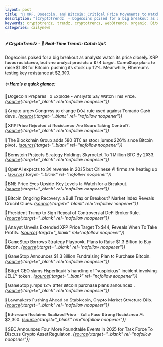 ```yaml
---
layout: post
title: "🌅 XRP, Dogecoin, and Bitcoin: Critical Price Movements to Watch"
description: "[CryptoTrendz] - Dogecoins poised for a big breakout as analysts watch its price closely. XRP faces resistance, but one analyst predicts a $44 target. GameStop plans to raise $1.3B for Bitcoin, pushing its stock up 12%. Meanwhile, Ethereums testing key resistance at $2,300."
keywords: cryptotrendz, trendz, cryptotrends, web3trends, organic, Bitcoin, token, SEC, Market, revenue, CEO, AI, Trump, Crypto, XRP, BTC
categories: dailynews
---
```


##### ⚡ CryptoTrendz - 📌 *Real-Time Trendz: Catch Up!:*

Dogecoins poised for a big breakout as analysts watch its price closely. XRP faces resistance, but one analyst predicts a $44 target. GameStop plans to raise $1.3B for Bitcoin, pushing its stock up 12%. Meanwhile, Ethereums testing key resistance at $2,300.

##### ✨ *Here’s a quick glance:*


🔹Dogecoin Prepares To Explode - Analysts Say Watch This Price. *([source](https://s.avyag.com/js5k){:target="_blank" rel="nofollow noopener"})*

🔹Crypto urges Congress to change DOJ rule used against Tornado Cash devs . *([source](https://s.avyag.com/h3bm){:target="_blank" rel="nofollow noopener"})*

🔹XRP Price Rejected at Resistance-Are Bears Taking Control?. *([source](https://s.avyag.com/ha72){:target="_blank" rel="nofollow noopener"})*

🔹The Blockchain Group adds 580 BTC as stock jumps 226% since Bitcoin pivot . *([source](https://s.avyag.com/73vv){:target="_blank" rel="nofollow noopener"})*

🔹Bernstein Projects Strategy Holdings Skyrocket To 1 Million BTC By 2033. *([source](https://s.avyag.com/fhys){:target="_blank" rel="nofollow noopener"})*

🔹OpenAI expects to 3X revenue in 2025 but Chinese AI firms are heating up . *([source](https://s.avyag.com/deub){:target="_blank" rel="nofollow noopener"})*

🔹BNB Price Eyes Upside-Key Levels to Watch for a Breakout. *([source](https://s.avyag.com/5vfr){:target="_blank" rel="nofollow noopener"})*

🔹Bitcoin Ongoing Recovery: a Bull Trap or Breakout? Market Index Reveals Crucial Clues. *([source](https://s.avyag.com/o0rj){:target="_blank" rel="nofollow noopener"})*

🔹President Trump to Sign Repeal of Controversial DeFi Broker Rule. *([source](https://s.avyag.com/mywd){:target="_blank" rel="nofollow noopener"})*

🔹Analyst Unveils Extended XRP Price Target To $44, Reveals When To Take Profits. *([source](https://s.avyag.com/khid){:target="_blank" rel="nofollow noopener"})*

🔹GameStop Borrows Strategy Playbook, Plans to Raise $1.3 Billion to Buy Bitcoin. *([source](https://s.avyag.com/oshl){:target="_blank" rel="nofollow noopener"})*

🔹GameStop Announces $1.3 Billion Fundraising Plan to Purchase Bitcoin. *([source](https://s.avyag.com/c58m){:target="_blank" rel="nofollow noopener"})*

🔹Bitget CEO slams Hyperliquid's handling of "suspicious" incident involving JELLY token . *([source](https://s.avyag.com/2byc){:target="_blank" rel="nofollow noopener"})*

🔹GameStop jumps 12% after Bitcoin purchase plans announced . *([source](https://s.avyag.com/6l6h){:target="_blank" rel="nofollow noopener"})*

🔹Lawmakers Pushing Ahead on Stablecoin, Crypto Market Structure Bills. *([source](https://s.avyag.com/nj9o){:target="_blank" rel="nofollow noopener"})*

🔹Ethereum Reclaims Realized Price - Bulls Face Strong Resistance At $2,300. *([source](https://s.avyag.com/2o0o){:target="_blank" rel="nofollow noopener"})*

🔹SEC Announces Four More Roundtable Events in 2025 for Task Force To Discuss Crypto Asset Regulation. *([source](https://s.avyag.com/u7c9){:target="_blank" rel="nofollow noopener"})*
